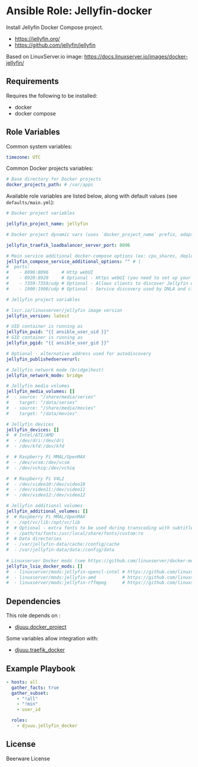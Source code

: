 Ansible Role: Jellyfin-docker
=============================

Install Jellyfin Docker Compose project.

- https://jellyfin.org/
- https://github.com/jellyfin/jellyfin

Based on LinuxServer.io image: https://docs.linuxserver.io/images/docker-jellyfin/

Requirements
------------

Requires the following to be installed:
- docker
- docker compose

Role Variables
--------------

Common system variables:

```yaml
timezone: UTC
```

Common Docker projects variables:

```yaml
# Base directory for Docker projects
docker_projects_path: # /var/apps
```

Available role variables are listed below, along with default values (see `defaults/main.yml`):

```yaml
# Docker project variables

jellyfin_project_name: jellyfin

# Docker project dynamic vars (uses `docker_project_name` prefix, adapt if overridden)

jellyfin_traefik_loadbalancer_server_port: 8096

# Main service additional docker-compose options (ex: cpu_shares, deploy, ...)
jellyfin_compose_service_additional_options: "" # |
#  ports:
#    - 8096:8096     # Http webUI
#    - 8920:8920     # Optional - Https webUI (you need to set up your own certificate).
#    - 7359:7359/udp # Optional - Allows clients to discover Jellyfin on the local network.
#    - 1900:1900/udp # Optional - Service discovery used by DNLA and clients.
```

```yaml
# Jellyfin project variables

# lscr.io/linuxserver/jellyfin image version
jellyfin_version: latest

# UID container is running as
jellyfin_puid: "{{ ansible_user_uid }}"
# GID container is running as
jellyfin_pgid: "{{ ansible_user_gid }}"

# Optional - alternative address used for autodiscovery
jellyfin_publishedserverurl:

# Jellyfin network mode (bridge|host)
jellyfin_network_mode: bridge

# Jellyfin media volumes
jellyfin_media_volumes: []
#  - source: "/share/media/series"
#    target: "/data/series"
#  - source: "/share/media/movies"
#    target: "/data/movies"

# Jellyfin devices
jellyfin_devices: []
#  # Intel/ATI/AMD
#  - /dev/dri:/dev/dri
#  - /dev/kfd:/dev/kfd

#  # Raspberry Pi MMAL/OpenMAX
#  - /dev/vcsm:/dev/vcsm
#  - /dev/vchiq:/dev/vchiq

#  # Raspberry Pi V4L2
#  - /dev/video10:/dev/video10
#  - /dev/video11:/dev/video11
#  - /dev/video12:/dev/video12

# Jellyfin additionsl volumes
jellyfin_additional_volumes: []
#  # Raspberry Pi MMAL/OpenMAX
#  - /opt/vc/lib:/opt/vc/lib
#  # Optional - extra fonts to be used during transcoding with subtitle burn-in
#  - /path/to/fonts:/usr/local/share/fonts/custom:ro
#  # Data directories
#  - /var/jellyfin-data/cache:/config/cache
#  - /var/jellyfin-data/data:/config/data
 
# Linuxserver Docker mods (see https://github.com/linuxserver/docker-mods)
jellyfin_lsio_docker_mods: []
#  - linuxserver/mods:jellyfin-opencl-intel # https://github.com/linuxserver/docker-mods/tree/jellyfin-opencl-intel
#  - linuxserver/mods:jellyfin-amd          # https://github.com/linuxserver/docker-mods/tree/jellyfin-amd
#  - linuxserver/mods:jellyfin-rffmpeg      # https://github.com/linuxserver/docker-mods/tree/jellyfin-rffmpeg
```

Dependencies
------------

This role depends on :
- [djuuu.docker_project](https://github.com/Djuuu/ansible-role-docker-project)

Some variables allow integration with:
- [djuuu.traefik_docker](https://github.com/Djuuu/ansible-role-traefik-docker)

Example Playbook
----------------

```yaml
- hosts: all
  gather_facts: true
  gather_subset:
    - "!all"
    - "!min"
    - user_id

  roles:
    - djuuu.jellyfin_docker
```

License
-------

Beerware License
